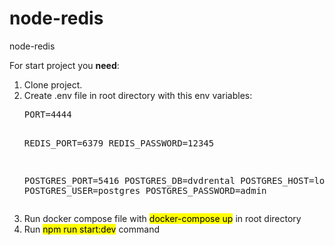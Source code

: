 # node-redis
node-redis

For start project you <b>need</b>:
<ol>
 <li>Clone project.</li>
 <li>Create .env file in root directory with this env variables: 
 <pre>PORT=4444

REDIS_PORT=6379
REDIS_PASSWORD=12345

POSTGRES_PORT=5416
POSTGRES_DB=dvdrental
POSTGRES_HOST=localhost
POSTGRES_USER=postgres
POSTGRES_PASSWORD=admin
</pre>
 </li>
 <li>Run docker compose file with <mark>docker-compose up</mark> in root directory</li>
 <li>Run <mark>npm run start:dev</mark> command</li>
</ol>
